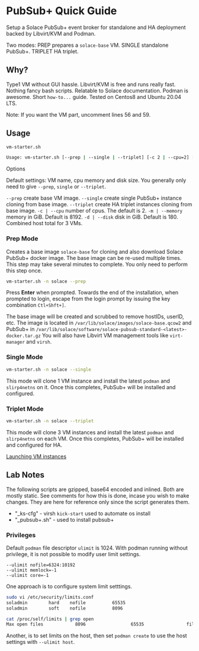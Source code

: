 # PubSub+ Quick Guide

Setup a Solace PubSub+ event broker for standalone and HA deployment backed by Libvirt/KVM and Podman.

Two modes: PREP prepares a `solace-base` VM. SINGLE standalone PubSub+. TRIPLET HA triplet.

## Why?

Type1 VM without GUI hassle. Libvirt/KVM is free and runs really fast. Nothing fancy bash scripts. Relatable to Solace documentation. Podman is awesome. Short `how-to...` guide. Tested on Centos8 and Ubuntu 20.04 LTS.

Note: If you want the VM part, uncomment lines 56 and 59.

## Usage

```bash
vm-starter.sh

Usage: vm-starter.sh [--prep | --single | --triplet] [-c 2 | --cpu=2] [-m 4096 | --memory=4096] [-d 50 | --disk=50]
```

Options

Default settings: VM name, cpu memory and disk size. You generally only need to give `--prep`, `single` or `--triplet`.

`--prep`          create base VM image.
`--single`        create single PubSub+ instance cloning from base image.
`--triplet`       create HA triplet instances cloning from base image.
`-c | --cpu`      number of cpus. The default is 2.
`-m | --memory`   memory in GiB. Default is 8192.
`-d | --disk`     disk in GiB. Default is 180. Combined host  total for 3 VMs.

### Prep Mode

Creates a base image `solace-base` for cloning and also download Solace PubSub+ docker image. The base image can be re-used multiple times. This step may take several minutes to complete. You only need to perform this step once.

```bash
vm-starter.sh -n solace --prep
```

Press **Enter** when prompted. Towards the end of the installation, when prompted to login, escape from the login prompt by issuing the key combination `Ctl+Shft+]`.

The base image will be created and scrubbed to remove hostIDs, userID, etc. The image is located in `/var/lib/solace/images/solace-base.qcow2` and PubSub+ in `/var/lib/solace/software/solace-pubsub-standard-<latest>-docker.tar.gz` You will also have Libvirt VM management tools like `virt-manager` and `virsh`.

### Single Mode

```bash
vm-starter.sh -n solace --single
```

This mode will clone 1 VM instance and install the latest `podman` and `slirp4netns` on it. Once this completes, PubSub+ will be installed and configured.

### Triplet Mode

```bash
vm-starter.sh -n solace --triplet
```

This mode will clone 3 VM instances and install the latest `podman` and `slirp4netns` on each VM. Once this completes, PubSub+ will be installed and configured for HA.

[Launching VM instances](docs/virtual_machine.md)

## Lab Notes

The following scripts are gzipped, base64 encoded and inlined. Both are mostly static. See comments for how this is done, incase you wish to make changes. They are here for reference only since the script generates them.

- "_ks-cfg" - virsh `kick-start` used to automate os install
- "_pubsub+.sh" - used to install pubsub+

### Privileges

Default `podman` file descriptor `ulimit` is 1024. With podman running without privilege, it is not possible to modify user limit settings.

    --ulimit nofile=6324:10192
    --ulimit memlock=-1
    --ulimit core=-1

One approach is to configure system limit setttings.

```bash
sudo vi /etc/security/limits.conf
soladmin        hard    nofile          65535
soladmin        soft    nofile          8096

cat /proc/self/limits | grep open
Max open files            8096                 65535                files
```

Another, is to set limits on the host, then set `podman create` to use the host settings with `--ulimit host`.
